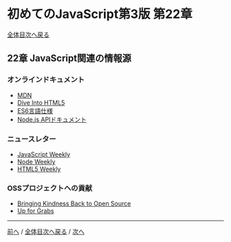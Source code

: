 # 初めてのJavaScript第3版 第22章
[全体目次へ戻る](index.md)

## 22章 JavaScript関連の情報源
### オンラインドキュメント
- [MDN](https://developer.mozilla.org)
- [Dive Into HTML5](http://diveintohtml5.info)
- [ES6言語仕様](http://www.ecma-international.org/ecma-262/6.0/)
- [Node.js APIドキュメント](http://nodejs.org/api)

### ニュースレター
- [JavaScript Weekly](http://javascriptweekly.com)
- [Node Weekly](http://nodeweekly.com)
- [HTML5 Weekly](http://html5weekly.com)

### OSSプロジェクトへの貢献
- [Bringing Kindness Back to Open Source](http://bit.ly/hanselman_kindness)
- [Up for Grabs](http://up-for-grabs.net)

***

[前へ](c21.md) /
[全体目次へ戻る](index.md) /
[次へ](capp_d.md)
